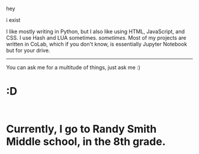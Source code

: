 hey

i exist

I like mostly writing in Python, but I also like using HTML, JavaScript, and CSS. I use Hash and LUA sometimes. *sometimes.*
Most of my projects are written in CoLab, which if you don't know, is essentially Jupyter Notebook but for your drive.

---

You can ask me for a multitude of things, just ask me :)<br>
<h1>:D
<br><br><br>
Currently, I go to Randy Smith Middle school, in the 8th grade.
